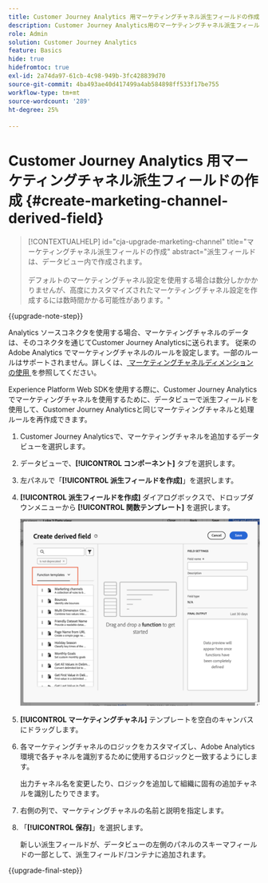 ```yaml
---
title: Customer Journey Analytics 用マーケティングチャネル派生フィールドの作成
description: Customer Journey Analytics用のマーケティングチャネル派生フィールドの作成方法を説明します
role: Admin
solution: Customer Journey Analytics
feature: Basics
hide: true
hidefromtoc: true
exl-id: 2a74da97-61cb-4c98-949b-3fc428839d70
source-git-commit: 4ba493ae40d417499a4ab584898ff533f17be755
workflow-type: tm+mt
source-wordcount: '289'
ht-degree: 25%

---
```


# Customer Journey Analytics 用マーケティングチャネル派生フィールドの作成 {#create-marketing-channel-derived-field}

<!-- markdownlint-disable MD034 -->

>[!CONTEXTUALHELP]
>id="cja-upgrade-marketing-channel"
>title="マーケティングチャネル派生フィールドの作成"
>abstract="派生フィールドは、データビュー内で作成されます。<br><br>デフォルトのマーケティングチャネル設定を使用する場合は数分しかかかりませんが、高度にカスタマイズされたマーケティングチャネル設定を作成するには数時間かかる可能性があります。"

<!-- markdownlint-enable MD034 -->

{{upgrade-note-step}}

Analytics ソースコネクタを使用する場合、マーケティングチャネルのデータは、そのコネクタを通じてCustomer Journey Analyticsに送られます。 従来の Adobe Analytics でマーケティングチャネルのルールを設定します。一部のルールはサポートされません。詳しくは、[ マーケティングチャネルディメンションの使用 ](/help/use-cases/aa-data/marketing-channels.md) を参照してください。

Experience Platform Web SDKを使用する際に、Customer Journey Analyticsでマーケティングチャネルを使用するために、データビューで派生フィールドを使用して、Customer Journey Analyticsと同じマーケティングチャネルと処理ルールを再作成できます。

1. Customer Journey Analyticsで、マーケティングチャネルを追加するデータビューを選択します。

1. データビューで、**[!UICONTROL コンポーネント]** タブを選択します。

1. 左パネルで「**[!UICONTROL 派生フィールドを作成]**」を選択します。

1. **[!UICONTROL 派生フィールドを作成]** ダイアログボックスで、ドロップダウンメニューから **[!UICONTROL 関数テンプレート]** を選択します。

   ![ 派生フィールド関数テンプレートの作成 ](assets/derived-field-create.png)

1. **[!UICONTROL マーケティングチャネル]** テンプレートを空白のキャンバスにドラッグします。

1. 各マーケティングチャネルのロジックをカスタマイズし、Adobe Analytics環境で各チャネルを識別するために使用するロジックと一致するようにします。

   出力チャネル名を変更したり、ロジックを追加して組織に固有の追加チャネルを識別したりできます。

1. 右側の列で、マーケティングチャネルの名前と説明を指定します。

1. 「**[!UICONTROL 保存]**」を選択します。

   新しい派生フィールドが、データビューの左側のパネルのスキーマフィールドの一部として、派生フィールド/コンテナに追加されます。

{{upgrade-final-step}}
